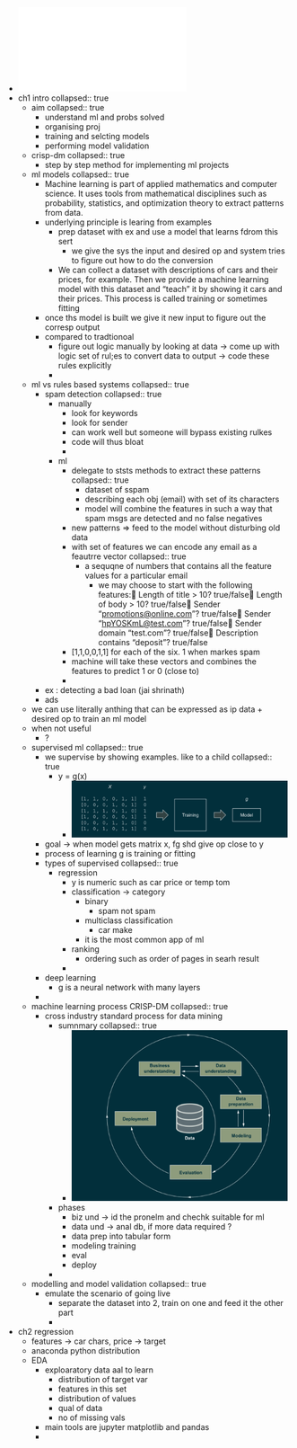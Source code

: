 - ![Machine Learning Bookcamp Build a portfolio of real-life projects (Final release) (Grigorev, Alexey) (z-lib.org).pdf](../assets/Machine_Learning_Bookcamp_Build_a_portfolio_of_real-life_projects_(Final_release)_(Grigorev,_Alexey)_(z-lib.org)_1679379220940_0.pdf)
- ch1 intro
  collapsed:: true
	- aim
	  collapsed:: true
		- understand ml and probs solved
		- organising proj
		- training and selcting models
		- performing model validation
	- crisp-dm
	  collapsed:: true
		- step by step method for implementing ml projects
	- ml models
	  collapsed:: true
		- Machine learning is part of applied mathematics and computer science. It uses tools
		  from mathematical disciplines such as probability, statistics, and optimization theory
		  to extract patterns from data.
		- underlying principle is learing from examples
			- prep dataset with ex and use a model that learns fdrom this sert
				- we give the sys the input and desired op and system tries to figure out how to do the conversion
			- We can collect a dataset with descriptions of cars and their prices, for example. Then we provide a machine learning model with this dataset and “teach” it by showing it cars and their prices. This process is called training or sometimes fitting
		- once ths model is built we give it new input to figure out the corresp output
		- compared to tradtionoal
			- figure out logic manually by looking at data -> come up with logic set of rul;es to convert data to output -> code these rules explicitly
			-
	- ml vs rules based systems
	  collapsed:: true
		- spam detection
		  collapsed:: true
			- manually
				- look for keywords
				- look for sender
				- can work well but someone will bypass existing rulkes
				- code will thus bloat
				-
			- ml
				- delegate to ststs methods to extract these patterns
				  collapsed:: true
					- dataset of sspam
					- describing each obj (email) with set of its characters
					- model will combine the features in such a way that spam msgs are detected and no false negatives
				- new patterns => feed to the model without disturbing old data
				- with set of features we can encode any email as a feautrre vector
				  collapsed:: true
					- a sequqne of numbers that contains all the feature values for a particular email
						- we may choose to start with the following features: Length of title > 10? true/false Length of body > 10? true/false Sender “promotions@online.com”? true/false Sender “hpYOSKmL@test.com”? true/false Sender domain “test.com”? true/false Description contains “deposit”? true/false
				- [1,1,0,0,1,1] for each of the six. 1 when markes spam
				- machine will take these vectors and combines the features to predict 1 or 0 (close to)
				-
		- ex : detecting a bad loan (jai shrinath)
		- ads
	- we can use literally anthing that can be expressed as ip data + desired op to train an ml model
	- when not useful
		- ?
	- supervised ml
	  collapsed:: true
		- we supervise by showing examples. like to a child
		  collapsed:: true
			- y = g(x)
				- ![image.png](../assets/image_1679381152265_0.png)
		- goal -> when model gets matrix x, fg shd give op close to y
		- process of learning g is training or fitting
		- types of supervised
		  collapsed:: true
			- regression
				- y is numeric such as car price or temp tom
				- classification -> category
					- binary
						- spam not spam
					- multiclass classification
						- car make
					- it is the most common app of ml
				- ranking
					- ordering such as order of pages in searh result
				-
		- deep learning
			- g is a neural network with many layers
		-
	- machine learning process CRISP-DM
	  collapsed:: true
		- cross industry standard process for data mining
			- sumnmary
			  collapsed:: true
				- ![image.png](../assets/image_1679464187800_0.png)
			- phases
				- biz und -> id the pronelm and chechk suitable for ml
				- data und -> anal db, if more data required ?
				- data prep into tabular form
				- modeling training
				- eval
				- deploy
			-
	- modelling and model validation
	  collapsed:: true
		- emulate the scenario of going live
			- separate the dataset into 2, train on one and feed it the other part
			-
- ch2 regression
	- features -> car chars, price -> target
	- anaconda python distribution
	- EDA
		- exploaratory data aal to learn
			- distribution of target var
			- features in this set
			- distribution of values
			- qual of data
			- no of missing vals
		- main tools are jupyter matplotlib and pandas
		-